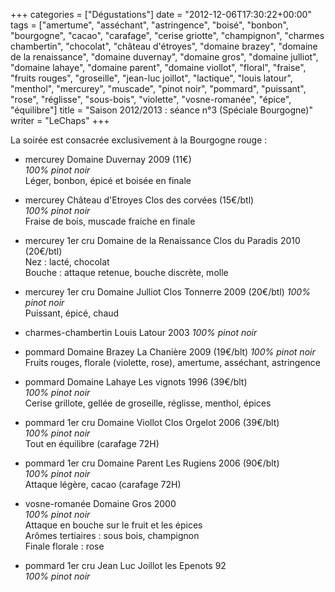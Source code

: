 +++
categories = ["Dégustations"]
date = "2012-12-06T17:30:22+00:00"
tags = ["amertume", "asséchant", "astringence", "boisé", "bonbon", "bourgogne", "cacao", "carafage", "cerise griotte", "champignon", "charmes chambertin", "chocolat", "château d'étroyes", "domaine brazey", "domaine de la renaissance", "domaine duvernay", "domaine gros", "domaine julliot", "domaine lahaye", "domaine parent", "domaine viollot", "floral", "fraise", "fruits rouges", "groseille", "jean-luc joillot", "lactique", "louis latour", "menthol", "mercurey", "muscade", "pinot noir", "pommard", "puissant", "rose", "réglisse", "sous-bois", "violette", "vosne-romanée", "épice", "équilibre"] 
title = "Saison 2012/2013 : séance n°3 (Spéciale Bourgogne)"
writer = "LeChaps"
+++

La soirée est consacrée exclusivement à la Bourgogne rouge :

* mercurey Domaine Duvernay 2009 (11€)  
_100% pinot noir_  
Léger, bonbon, épicé et boisée en finale

* mercurey Château d'Etroyes Clos des corvées (15€/btl) <i class="fa fa-plus-circle"></i>  
_100% pinot noir_  
Fraise de bois, muscade fraiche en finale

* mercurey 1er cru Domaine de la Renaissance Clos du Paradis 2010 (20€/btl)  
Nez : lacté, chocolat  
Bouche : attaque retenue, bouche discrète, molle

* mercurey 1er cru Domaine Julliot Clos Tonnerre 2009 (20€/btl)
_100% pinot noir_  
Puissant, épicé, chaud

* charmes-chambertin Louis Latour 2003
_100% pinot noir_  

* pommard Domaine Brazey La Chanière 2009 (19€/blt)
_100% pinot noir_  
Fruits rouges, florale (violette, rose), amertume, asséchant, astringence

* pommard Domaine Lahaye Les vignots 1996 (39€/blt) <i class="fa fa-plus-circle"></i>  
_100% pinot noir_  
Cerise grillote, gellée de groseille, réglisse, menthol, épices

* pommard 1er cru Domaine Viollot Clos Orgelot 2006 (39€/blt) <i class="fa fa-plus-circle"></i> <i class="fa fa-plus-circle"></i>  
_100% pinot noir_  
Tout en équilibre (carafage 72H)

* pommard 1er cru Domaine Parent Les Rugiens 2006 (90€/blt)  
_100% pinot noir_  
Attaque légère, cacao (carafage 72H)

* vosne-romanée Domaine Gros 2000 <i class="fa fa-plus-circle"></i>  
_100% pinot noir_  
Attaque en bouche sur le fruit et les épices  
Arômes tertiaires : sous bois, champignon  
Finale florale : rose

* pommard 1er cru Jean Luc Joillot les Epenots 92 <i class="fa fa-plus-circle"></i>  
_100% pinot noir_  
